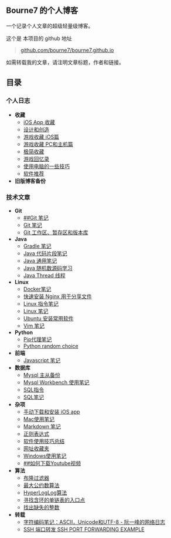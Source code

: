 ## Bourne7 的个人博客

<style type="text/css"> 
    .markdown-body{font-family: "Helvetica Neue", Helvetica, "PingFang SC", "Microsoft YaHei", Tahoma, Arial, sans-serif;} 
</style>
<link rel="shortcut icon" type="image/x-icon" href="favicon.ico"> 

一个记录个人文章的超级轻量级博客。

这个是 本项目的 github 地址
> [github.com/bourne7/bourne7.github.io](https://github.com/bourne7/bourne7.github.io)

如需转载我的文章，请注明文章标题，作者和链接。

## 目录

### 个人日志

* **收藏**
  * [iOS App 收藏](https://github.com/bourne7/bourne7.github.io/blob/master/目录/个人日志/收藏/app-ios.md)
  * [设计和创造](https://github.com/bourne7/bourne7.github.io/blob/master/目录/个人日志/收藏/design-and-creativity.md)
  * [游戏收藏 iOS篇](https://github.com/bourne7/bourne7.github.io/blob/master/目录/个人日志/收藏/game-ios.md)
  * [游戏收藏 PC和主机篇](https://github.com/bourne7/bourne7.github.io/blob/master/目录/个人日志/收藏/game-pc-console.md)
  * [极简收藏](https://github.com/bourne7/bourne7.github.io/blob/master/目录/个人日志/收藏/minimalism-collection.md)
  * [游戏回忆录](https://github.com/bourne7/bourne7.github.io/blob/master/目录/个人日志/收藏/reminiscences-of-games.md)
  * [使用电脑的一些技巧](https://github.com/bourne7/bourne7.github.io/blob/master/目录/个人日志/收藏/skill-of-using-computer.md)
  * [软件推荐](https://github.com/bourne7/bourne7.github.io/blob/master/目录/个人日志/收藏/software-windows-and-mac.md)
* **旧版博客备份**

### 技术文章

* **Git**
  * [##Git 笔记](https://github.com/bourne7/bourne7.github.io/blob/master/目录/技术文章/Git/git-config.md)
  * [Git 笔记](https://github.com/bourne7/bourne7.github.io/blob/master/目录/技术文章/Git/git-notes.md)
  * [Git 工作区、暂存区和版本库](https://github.com/bourne7/bourne7.github.io/blob/master/目录/技术文章/Git/git-working-stage-repository.md)
* **Java**
  * [Gradle 笔记](https://github.com/bourne7/bourne7.github.io/blob/master/目录/技术文章/Java/gradle-notes.md)
  * [Java 代码片段笔记](https://github.com/bourne7/bourne7.github.io/blob/master/目录/技术文章/Java/java-dai-ma-pian-duan-bi-ji.md)
  * [Java 通用笔记](https://github.com/bourne7/bourne7.github.io/blob/master/目录/技术文章/Java/java-general-notes.md)
  * [Java 随机数源码学习](https://github.com/bourne7/bourne7.github.io/blob/master/目录/技术文章/Java/java-jdk-random-nextint.md)
  * [Java Thread 线程](https://github.com/bourne7/bourne7.github.io/blob/master/目录/技术文章/Java/java-thread.md)
* **Linux**
  * [Docker笔记](https://github.com/bourne7/bourne7.github.io/blob/master/目录/技术文章/Linux/docker.md)
  * [快速安装 Nginx 用于分享文件](https://github.com/bourne7/bourne7.github.io/blob/master/目录/技术文章/Linux/install-nginx-guide.md)
  * [Linux 指令笔记](https://github.com/bourne7/bourne7.github.io/blob/master/目录/技术文章/Linux/linux-command.md)
  * [Linux 笔记](https://github.com/bourne7/bourne7.github.io/blob/master/目录/技术文章/Linux/linux-notes.md)
  * [Ubuntu 安装常用软件](https://github.com/bourne7/bourne7.github.io/blob/master/目录/技术文章/Linux/ubuntu-software-guide.md)
  * [Vim 笔记](https://github.com/bourne7/bourne7.github.io/blob/master/目录/技术文章/Linux/vim-guide.md)
* **Python**
  * [Pip代理笔记](https://github.com/bourne7/bourne7.github.io/blob/master/目录/技术文章/Python/pip-proxy.md)
  * [Python random choice](https://github.com/bourne7/bourne7.github.io/blob/master/目录/技术文章/Python/python-random-choice.md)
* **前端**
  * [Javascript 笔记](https://github.com/bourne7/bourne7.github.io/blob/master/目录/技术文章/前端/javascript-notes.md)
* **数据库**
  * [Mysql 主从备份](https://github.com/bourne7/bourne7.github.io/blob/master/目录/技术文章/数据库/mysql-master-slave.md)
  * [Mysql Workbench 使用笔记](https://github.com/bourne7/bourne7.github.io/blob/master/目录/技术文章/数据库/mysql-workbench.md)
  * [SQL指令](https://github.com/bourne7/bourne7.github.io/blob/master/目录/技术文章/数据库/sql-command.md)
  * [SQL笔记](https://github.com/bourne7/bourne7.github.io/blob/master/目录/技术文章/数据库/sql-notes.md)
* **杂项**
  * [手动下载和安装 iOS app](https://github.com/bourne7/bourne7.github.io/blob/master/目录/技术文章/杂项/install-ipa-manually.md)
  * [Mac使用笔记](https://github.com/bourne7/bourne7.github.io/blob/master/目录/技术文章/杂项/mac-notes.md)
  * [Markdown 笔记](https://github.com/bourne7/bourne7.github.io/blob/master/目录/技术文章/杂项/markdown.md)
  * [正则表达式](https://github.com/bourne7/bourne7.github.io/blob/master/目录/技术文章/杂项/regular-expression.md)
  * [软件使用技巧总结](https://github.com/bourne7/bourne7.github.io/blob/master/目录/技术文章/杂项/software-tricks.md)
  * [网址收藏夹](https://github.com/bourne7/bourne7.github.io/blob/master/目录/技术文章/杂项/webpage-collection.md)
  * [Windows使用笔记](https://github.com/bourne7/bourne7.github.io/blob/master/目录/技术文章/杂项/windows-notes.md)
  * [##如何下载Youtube视频](https://github.com/bourne7/bourne7.github.io/blob/master/目录/技术文章/杂项/youtube-dl.md)
* **算法**
  * [布隆过滤器](https://github.com/bourne7/bourne7.github.io/blob/master/目录/技术文章/算法/algorithm-bloom-filter.md)
  * [最大公约数算法](https://github.com/bourne7/bourne7.github.io/blob/master/目录/技术文章/算法/algorithm-gcd.md)
  * [HyperLogLog算法](https://github.com/bourne7/bourne7.github.io/blob/master/目录/技术文章/算法/algorithm-hyperloglog.md)
  * [寻找含环的单链表的入口点](https://github.com/bourne7/bourne7.github.io/blob/master/目录/技术文章/算法/find-loop-in-linklist.md)
  * [找出缺失的整数](https://github.com/bourne7/bourne7.github.io/blob/master/目录/技术文章/算法/find-missing-integer.md)
* **转载**
  * [字符编码笔记：ASCII，Unicode和UTF-8 - 阮一峰的网络日志](https://github.com/bourne7/bourne7.github.io/blob/master/目录/技术文章/转载/character-encoding.md)
  * [SSH 端口转发 SSH PORT FORWARDING EXAMPLE](https://github.com/bourne7/bourne7.github.io/blob/master/目录/技术文章/转载/ssh-tunneling.md)
